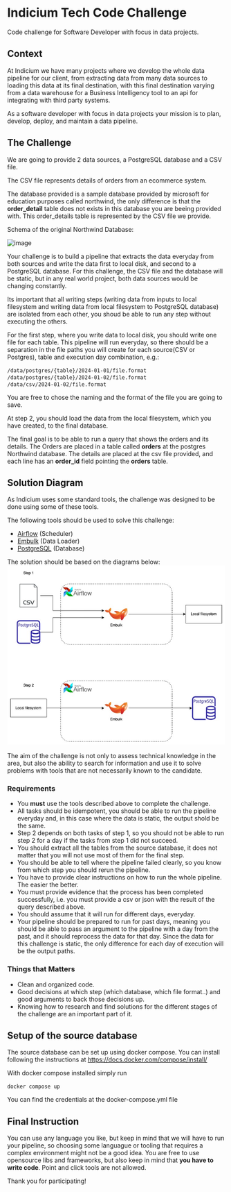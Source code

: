 # Indicium Tech Code Challenge

Code challenge for Software Developer with focus in data projects.


## Context

At Indicium we have many projects where we develop the whole data pipeline for our client, from extracting data from many data sources to loading this data at its final destination, with this final destination varying from a data warehouse for a Business Intelligency tool to an api for integrating with third party systems.

As a software developer with focus in data projects your mission is to plan, develop, deploy, and maintain a data pipeline.


## The Challenge

We are going to provide 2 data sources, a PostgreSQL database and a CSV file.

The CSV file represents details of orders from an ecommerce system.

The database provided is a sample database provided by microsoft for education purposes called northwind, the only difference is that the **order_detail** table does not exists in this database you are beeing provided with. This order_details table is represented by the CSV file we provide.

Schema of the original Northwind Database: 

![image](https://user-images.githubusercontent.com/49417424/105997621-9666b980-608a-11eb-86fd-db6b44ece02a.png)

Your challenge is to build a pipeline that extracts the data everyday from both sources and write the data first to local disk, and second to a PostgreSQL database. For this challenge, the CSV file and the database will be static, but in any real world project, both data sources would be changing constantly.

Its important that all writing steps (writing data from inputs to local filesystem and writing data from local filesystem to PostgreSQL database) are isolated from each other, you shoud be able to run any step without executing the others.

For the first step, where you write data to local disk, you should write one file for each table. This pipeline will run everyday, so there should be a separation in the file paths you will create for each source(CSV or Postgres), table and execution day combination, e.g.:

```
/data/postgres/{table}/2024-01-01/file.format
/data/postgres/{table}/2024-01-02/file.format
/data/csv/2024-01-02/file.format
```

You are free to chose the naming and the format of the file you are going to save.

At step 2, you should load the data from the local filesystem, which you have created, to the final database.

The final goal is to be able to run a query that shows the orders and its details. The Orders are placed in a table called **orders** at the postgres Northwind database. The details are placed at the csv file provided, and each line has an **order_id** field pointing the **orders** table.

## Solution Diagram

As Indicium uses some standard tools, the challenge was designed to be done using some of these tools.

The following tools should be used to solve this challenge:
- [Airflow](https://airflow.apache.org/docs/apache-airflow/stable/installation/index.html) (Scheduler)
- [Embulk](https://www.embulk.org) (Data Loader)
- [PostgreSQL](https://www.postgresql.org/docs/15/index.html) (Database)

The solution should be based on the diagrams below:
![image](docs/diagrama_desafio_DE.jpg)

The aim of the challenge is not only to assess technical knowledge in the area, but also the ability to search for information and use it to solve problems with tools that are not necessarily known to the candidate.
### Requirements

- You **must** use the tools described above to complete the challenge.
- All tasks should be idempotent, you should be able to run the pipeline everyday and, in this case where the data is static, the output shold be the same.
- Step 2 depends on both tasks of step 1, so you should not be able to run step 2 for a day if the tasks from step 1 did not succeed.
- You should extract all the tables from the source database, it does not matter that you will not use most of them for the final step.
- You should be able to tell where the pipeline failed clearly, so you know from which step you should rerun the pipeline.
- You have to provide clear instructions on how to run the whole pipeline. The easier the better.
- You must provide evidence that the process has been completed successfully, i.e. you must provide a csv or json with the result of the query described above.
- You should assume that it will run for different days, everyday.
- Your pipeline should be prepared to run for past days, meaning you should be able to pass an argument to the pipeline with a day from the past, and it should reprocess the data for that day. Since the data for this challenge is static, the only difference for each day of execution will be the output paths.

### Things that Matters

- Clean and organized code.
- Good decisions at which step (which database, which file format..) and good arguments to back those decisions up.
- Knowing how to research and find solutions for the different stages of the challenge are an important part of it.

## Setup of the source database

The source database can be set up using docker compose.
You can install following the instructions at 
https://docs.docker.com/compose/install/

With docker compose installed simply run

```
docker compose up
```

You can find the credentials at the docker-compose.yml file

## Final Instruction

You can use any language you like, but keep in mind that we will have to run your pipeline, so choosing some languague or tooling that requires a complex environment might not be a good idea.
You are free to use opensource libs and frameworks, but also keep in mind that **you have to write code**. Point and click tools are not allowed.

Thank you for participating!
